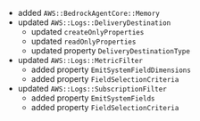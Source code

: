 - added `AWS::BedrockAgentCore::Memory`
- updated `AWS::Logs::DeliveryDestination`
  - updated `createOnlyProperties`
  - updated `readOnlyProperties`
  - updated property `DeliveryDestinationType`
- updated `AWS::Logs::MetricFilter`
  - added property `EmitSystemFieldDimensions`
  - added property `FieldSelectionCriteria`
- updated `AWS::Logs::SubscriptionFilter`
  - added property `EmitSystemFields`
  - added property `FieldSelectionCriteria`
